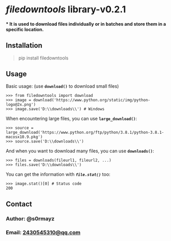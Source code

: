 # _filedowntools_ library-v0.2.1
#### * __It is used to download files individually or in batches and store them in a specific location.__ 

## Installation
> pip install filedowntools

## Usage
Basic usage: (use __`download()`__ to download small files)
```
>>> from filedowntools import download
>>> image = download('https://www.python.org/static/img/python-logo@2x.png')
>>> image.save('D:\\downloads\\') # Windows
```

When encountering large files, you can use __`large_download()`__:
```
>>> source = large_download('https://www.python.org/ftp/python/3.8.1/python-3.8.1-macosx10.9.pkg')
>>> source.save('D:\\downloads\\')
```

And when you want to download many files, you can use __`downloads()`__:
```
>>> files = downloads(fileurl1, fileurl2, ...)
>>> files.save('D:\\downloads\\')
```

You can get the information with ***`file.stat()`*** too:
```
>>> image.stat()[0] # Status code
200
```

## Contact
### Author: @s0rmayz
### Email: 2430545310@qq.com
